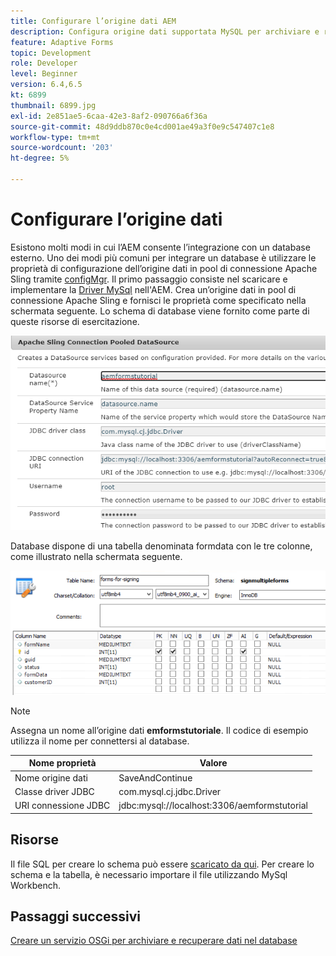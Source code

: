 ```yaml
---
title: Configurare l’origine dati AEM
description: Configura origine dati supportata MySQL per archiviare e recuperare i dati del modulo
feature: Adaptive Forms
topic: Development
role: Developer
level: Beginner
version: 6.4,6.5
kt: 6899
thumbnail: 6899.jpg
exl-id: 2e851ae5-6caa-42e3-8af2-090766a6f36a
source-git-commit: 48d9ddb870c0e4cd001ae49a3f0e9c547407c1e8
workflow-type: tm+mt
source-wordcount: '203'
ht-degree: 5%

---
```


# Configurare l’origine dati

Esistono molti modi in cui l’AEM consente l’integrazione con un database esterno. Uno dei modi più comuni per integrare un database è utilizzare le proprietà di configurazione dell’origine dati in pool di connessione Apache Sling tramite [configMgr](http://localhost:4502/system/console/configMgr).
Il primo passaggio consiste nel scaricare e implementare la [Driver MySql](https://mvnrepository.com/artifact/mysql/mysql-connector-java) nell&#39;AEM.
Crea un’origine dati in pool di connessione Apache Sling e fornisci le proprietà come specificato nella schermata seguente. Lo schema di database viene fornito come parte di queste risorse di esercitazione.

![data-source](assets/data-source.PNG)

Database dispone di una tabella denominata formdata con le tre colonne, come illustrato nella schermata seguente.

![database](assets/data-base.PNG)


>[!NOTE]
>Assegna un nome all’origine dati **emformstutoriale**. Il codice di esempio utilizza il nome per connettersi al database.

| Nome proprietà | Valore |
| ------------------------|--------------------------------------- |
| Nome origine dati | SaveAndContinue |
| Classe driver JDBC | com.mysql.cj.jdbc.Driver |
| URI connessione JDBC | jdbc:mysql://localhost:3306/aemformstutorial |

## Risorse

Il file SQL per creare lo schema può essere [scaricato da qui](assets/sign-multiple-forms.sql). Per creare lo schema e la tabella, è necessario importare il file utilizzando MySql Workbench.

## Passaggi successivi

[Creare un servizio OSGi per archiviare e recuperare dati nel database](./create-osgi-service.md)
